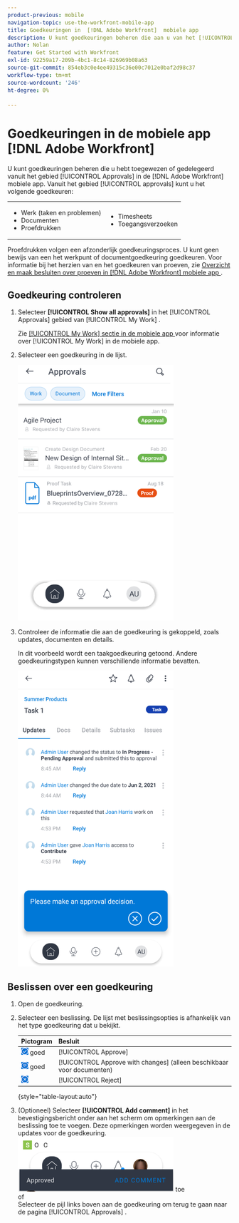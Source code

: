 ```yaml
---
product-previous: mobile
navigation-topic: use-the-workfront-mobile-app
title: Goedkeuringen in  [!DNL Adobe Workfront]  mobiele app
description: U kunt goedkeuringen beheren die aan u van het [!UICONTROL Approvals] gebied in  [!DNL Adobe Workfront]  mobiele app worden toegewezen of worden gedelegeerd.
author: Nolan
feature: Get Started with Workfront
exl-id: 92259a17-209b-4bc1-8c14-826969b08a63
source-git-commit: 854eb3c0e4ee49315c36e00c7012e0baf2d98c37
workflow-type: tm+mt
source-wordcount: '246'
ht-degree: 0%

---
```


# Goedkeuringen in de mobiele app [!DNL Adobe Workfront]

U kunt goedkeuringen beheren die u hebt toegewezen of gedelegeerd vanuit het gebied [!UICONTROL Approvals] in de [!DNL Adobe Workfront] mobiele app. Vanuit het gebied [!UICONTROL approvals] kunt u het volgende goedkeuren:

<table style="table-layout:auto"> 
 <col> 
 <col> 
 <tbody> 
  <tr> 
   <td> 
    <ul> 
     <li>Werk (taken en problemen)</li> 
     <li>Documenten</li> 
     <li>Proefdrukken </li> 
    </ul> </td> 
   <td> 
    <ul> 
     <li>Timesheets</li> 
     <li>Toegangsverzoeken</li> 
    </ul> </td> 
  </tr> 
 </tbody> 
</table>

Proefdrukken volgen een afzonderlijk goedkeuringsproces. U kunt geen bewijs van een het werkpunt of documentgoedkeuring goedkeuren. Voor informatie bij het herzien van en het goedkeuren van proeven, zie [ Overzicht en maak besluiten over proeven in  [!DNL Adobe Workfront]  mobiele app ](../../../workfront-basics/mobile-apps/using-the-workfront-mobile-app/work-with-proofs-in-mobile-app.md).

## Goedkeuring controleren

1. Selecteer **[!UICONTROL Show all approvals]** in het [!UICONTROL Approvals] gebied van [!UICONTROL My Work] .

   Zie [[!UICONTROL My Work] sectie in de mobiele app ](../../../workfront-basics/mobile-apps/using-the-workfront-mobile-app/my-work-section-mobile.md) voor informatie over [!UICONTROL My Work] in de mobiele app.

1. Selecteer een goedkeuring in de lijst.

   ![ lijst van Goedkeuringen in mobiele app ](assets/mobile-approvals-adobe-350x574.png)

1. Controleer de informatie die aan de goedkeuring is gekoppeld, zoals updates, documenten en details.

   In dit voorbeeld wordt een taakgoedkeuring getoond. Andere goedkeuringstypen kunnen verschillende informatie bevatten.

   ![ de taakgoedkeuring van de Steekproef ](assets/mobile-taskapproval-350x664.png)

## Beslissen over een goedkeuring

1. Open de goedkeuring.
1. Selecteer een beslissing. De lijst met beslissingsopties is afhankelijk van het type goedkeuring dat u bekijkt.

   | Pictogram | Besluit |
   |---|---|
   | ![ keur bewijs van taak ](assets/mobile-approveprooffromtask.png) goed | [!UICONTROL Approve] |
   | ![ keur bewijs met veranderingen van taak ](assets/mobile-approveproofwithcommentsfromtask.png) goed | [!UICONTROL Approve with changes] (alleen beschikbaar voor documenten) |
   | ![ verwerp proef van taak ](assets/mobile-rejectprooffromtask.png) | [!UICONTROL Reject] |

   {style="table-layout:auto"}

1. (Optioneel) Selecteer **[!UICONTROL Add comment]** in het bevestigingsbericht onder aan het scherm om opmerkingen aan de beslissing toe te voegen. Deze opmerkingen worden weergegeven in de updates voor de goedkeuring.\
   ![ voeg commentaar ](assets/mobile-addcommenttoapproval-350x123.png) toe\
   of\
   Selecteer de pijl links boven aan de goedkeuring om terug te gaan naar de pagina [!UICONTROL Approvals] .
